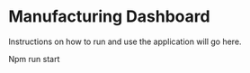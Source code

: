 # Manufacturing Dashboard
Instructions on how to run and use the application will go here.

Npm run start

